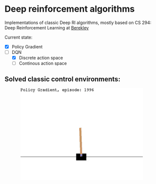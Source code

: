# Deep reinforcement algorithms
Implementations of classic Deep Rl algorithms, mostly based on CS 294: Deep
Reinforcement Learning at [Berekley](http://rail.eecs.berkeley.edu/deeprlcourse-fa17/index.html)

Current state:
- [X] Policy Gradient
- [ ] DQN
   + [X] Discrete action space
   + [ ] Continous action space

## Solved classic control environments:

<p align="center">
<img src="/res/cartpole-pg.gif" width="400" height="300">
</p>
